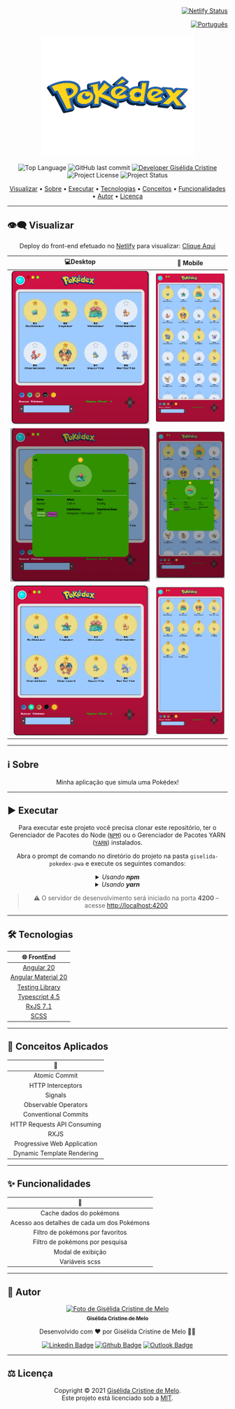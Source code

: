 <div align="right">

[![Netlify Status](https://api.netlify.com/api/v1/badges/e3c52228-d2d0-4ecd-a86e-d5663fc30ca7/deploy-status)](https://giselida-pokedex-pwa.app/deploys)

</div>

<div align="right">

[![Português](https://cdn-icons-png.flaticon.com/32/3022/3022546.png)](README.md)

</div>

<p align="center">
  <img alt="poke-app" src="/public/title.png" width="350px" height="280px"/>
</p>

<p align="center"> 
  <img alt="Top Language" src="https://img.shields.io/github/languages/top/giselida/giselida-pokedex-pwa?color=3498db&style=for-the-badge">

  <img alt="GitHub last commit" src="https://img.shields.io/github/last-commit/giselida/giselida-pokedex-pwa?color=3498db&style=for-the-badge&label=Último%20Commit">

  <a href="https://github.com/giselida">
  <img alt="Developer Gisélida Cristine" src="https://img.shields.io/badge/Developer-Gisélida_Cristine-3498db?style=for-the-badge&label=Desenvolvedor">
  </a>

  <img alt="Project License" src="https://img.shields.io/github/license/giselida/giselida-pokedex-pwa?style=for-the-badge&color=3498db&label=Licença"/>

  <img alt="Project Status" src="https://img.shields.io/badge/status-concluído-3498db?style=for-the-badge">
</p>

<p align="center">
 <a href="#eye_speech_bubble-visualizar">Visualizar</a> •
 <a href="#information_source-sobre">Sobre</a> •
 <a href="#arrow_forward-executar">Executar</a> •
 <a href="#hammer_and_wrench-tecnologias">Tecnologias</a> • 
 <a href="#brain-conceitos-aplicados">Conceitos</a> •
 <a href="#sparkles-funcionalidades">Funcionalidades</a> •
 <a href="#boy-autor">Autor</a> •
 <a href="#balance_scale-licença">Licença</a>
</p>

---

## :eye_speech_bubble: **Visualizar**

<div align="center">

Deploy do front-end efetuado no [Netlify](https://www.netlify.com/) para visualizar: [Clique Aqui](https://giselida-pokedex-pwa.netlify.app/)

|                              :computer:Desktop                               |                              :iphone: Mobile                               |
| :--------------------------------------------------------------------------: | :------------------------------------------------------------------------: |
|  <kbd><img src=".github/previews/desktop-preview.png" alt="Desktop"/></kbd>  |  <kbd><img src=".github/previews/mobile-preview.png" alt="Mobile"/></kbd>  |
| <kbd><img src=".github/previews/desktop-preview-2.png" alt="Desktop"/></kbd> | <kbd><img src=".github/previews/mobile-preview-2.png" alt="Mobile"/></kbd> |
| <kbd><img src=".github/previews/desktop-preview-3.png" alt="Desktop"/></kbd> | <kbd><img src=".github/previews/mobile-preview-3.png" alt="Mobile"/></kbd> |

</div>

---

## :information_source: **Sobre**

<div align="center">

Minha aplicação que simula uma Pokédex!

---

</div>

## :arrow_forward: **Executar**

<div align="center">

Para executar este projeto você precisa clonar este repositório, ter o Gerenciador de Pacotes do Node ([`NPM`](https://www.npmjs.com/get-npm)) ou o Gerenciador de Pacotes YARN ([`YARN`](https://yarnpkg.com/getting-started)) instalados.

Abra o prompt de comando no diretório do projeto na pasta <code>giselida-pokedex-pwa</code> e execute os seguintes comandos:

<details>
  <summary><i>Usando <b>npm</b></i></summary>

```bash
# Instalar dependências
npm install

# Iniciar o servidor de desenvolvimento
npm start
```

</details>

<details>
  <summary><i>Usando <b>yarn</b></i></summary>

```bash
# Instalar dependências
yarn install

# Iniciar o servidor de desenvolvimento
yarn start
```

</details>

> ⚠️ O servidor de desenvolvimento será iniciado na porta **4200** – acesse <http://localhost:4200>

</div>

---

## :hammer_and_wrench: **Tecnologias**

<div align="center">

|               :globe_with_meridians: FrontEnd               |
| :---------------------------------------------------------: |
|              [Angular 20](https://angular.io/)              |
|     [Angular Material 20](https://material.angular.io/)     |
|       [Testing Library](https://testing-library.com/)       |
|      [Typescript 4.5](https://www.typescriptlang.org/)      |
| [RxJS 7.1](https://rxjs-dev.firebaseapp.com/guide/overview) |
|               [SCSS](https://sass-lang.com/)                |

</div>

---

## :brain: **Conceitos Aplicados**

<div align="center">

|           :brain:           |
| :-------------------------: |
|        Atomic Commit        |
|      HTTP Interceptors      |
|           Signals           |
|    Observable Operators     |
|    Conventional Commits     |
| HTTP Requests API Consuming |
|            RXJS             |
| Progressive Web Application |
| Dynamic Template Rendering  |

</div>

---

## :sparkles: **Funcionalidades**

<div align="center">

|              :page_facing_up:               |
| :-----------------------------------------: |
|           Cache dados do pokémons           |
| Acesso aos detalhes de cada um dos Pokémons |
|      Filtro de pokémons por favoritos       |
|       Filtro de pokémons por pesquisa       |
|              Modal de exibição              |
|               Variáveis scss                |

</div>

---

## :girl: **Autor**

<div align="center">

<a href="https://github.com/giselida">
 <img src="https://avatars.githubusercontent.com/u/121522235?s=400&u=d21331492a58a33c31dd248c2cac51f177622ae2&v=4"  width="100px;" alt="Foto de Gisélida Cristine de Melo"/>
 <br/>
 <sub><b>Gisélida Cristine de Melo</b></sub>
</a>

Desenvolvido com ❤️ por Gisélida Cristine de Melo 👋🏽

[![Linkedin Badge](https://img.shields.io/badge/-Gisélida_Cristine-blue?style=flat-square&logo=Linkedin&logoColor=white)](https://www.linkedin.com/in/giselida-cristine/)
[![Github Badge](https://img.shields.io/badge/-Gisélida_Cristine-000?style=flat-square&logo=Github&logoColor=white)](https://github.com/giselida)
[![Outlook Badge](https://img.shields.io/badge/-Gisélida_Cristine-0078d4?style=flat-square&logo=microsoft-outlook&logoColor=white)](mailto:giselidac@gmail.com)

</div>

---

## :balance_scale: **Licença**

<div align="center">

Copyright © 2021 [Gisélida Cristine de Melo](https://github.com/giselida).  
Este projeto está licenciado sob a [MIT](./LICENSE).

</div>
